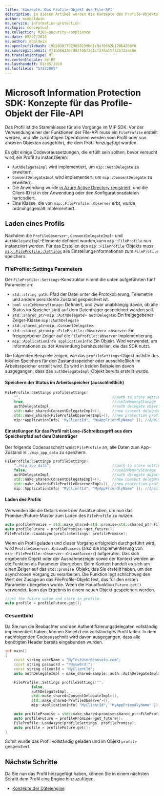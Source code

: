 ```yaml
---
title: 'Konzepte: Das Profile-Objekt der File-API'
description: In diesem Artikel werden die Konzepte des Profile-Objekts der File-API erläutert, das während der Anwendungsinitialisierung erstellt wird.
author: msmbaldwin
ms.service: information-protection
ms.topic: conceptual
ms.collection: M365-security-compliance
ms.date: 09/27/2018
ms.author: mbaldwin
ms.openlocfilehash: 19b283017929858299bd1c9af0662b170b4206f0
ms.sourcegitcommit: 471b3683367d93f0673c1cf276a15f83572aa80e
ms.translationtype: MT
ms.contentlocale: de-DE
ms.lasthandoff: 03/05/2019
ms.locfileid: "57333009"
---
```

# <a name="microsoft-information-protection-sdk---file-api-profile-concepts"></a>Microsoft Information Protection SDK: Konzepte für das Profile-Objekt der File-API

Das Profil ist die Stammklasse für alle Vorgänge im MIP SDK. Vor der Verwendung einer der Funktionen der File-API muss ein `FileProfile` erstellt werden, und alle zukünftigen Operationen werden vom Profil oder von anderen Objekten ausgeführt, die dem Profil *hinzugefügt* wurden.

Es gibt einige Codevoraussetzungen, die erfüllt sein sollten, bevor versucht wird, ein Profil zu instanziieren:

- `AuthDelegateImpl` wird implementiert, um `mip::AuthDelegate` zu erweitern.
- `ConsentDelegateImpl` wird implementiert, um `mip::ConsentDelegate` zu erweitern.
- Die Anwendung wurde [in Azure Active Directory registriert](/azure/active-directory/develop/quickstart-v1-integrate-apps-with-azure-ad.md), und die Client-ID ist in der Anwendung oder den Konfigurationsdateien hartcodiert. 
- Eine Klasse, die von `mip::FileProfile::Observer` erbt, wurde ordnungsgemäß implementiert.

## <a name="load-a-profile"></a>Laden eines Profils

Nachdem die `ProfileObserver`-, `ConsentDelegateImpl`- und `AuthDelegateImpl`-Elemente definiert wurden,kann `mip::FileProfile` nun instanziiert werden. Für das Erstellen des `mip::FileProfile`-Objekts muss [`mip::FileProfile::Settings`](reference/class_mip_fileprofile_settings.md) alle Einstellungsinformationen zum `FileProfile` speichern.

### <a name="fileprofilesettings-parameters"></a>FileProfile::Settings Parameters

Der `FileProfile::Settings`-Konstruktor nimmt die unten aufgeführten fünf Parameter an:

- `std::string path`: Pfad der Datei unter die Protokollierung, Telemetrie und andere persistente Zustand gespeichert ist.
- `bool useInMemoryStorage`: Definiert, und zwar unabhängig davon, ob alle Status im Speicher statt auf dem Datenträger gespeichert werden soll.
- `std::shared_ptr<mip::AuthDelegate> authDelegate`: Ein freigegebener Zeiger-Klasse `mip::AuthDelegate` 
- `std::shared_ptr<mip::ConsentDelegate>`: 
- `std::shared_ptr<mip::FileProfile::Observer> observer`: Ein freigegebener Zeiger auf die `FileProfile::Observer` Implementierung.
- `mip::ApplicationInfo applicationInfo`: Ein Objekt. Wird verwendet, um Informationen zu der Anwendung bereitzustellen, die das SDK nutzt.

Die folgenden Beispiele zeigen, wie das `profileSettings`-Objekt mithilfe des lokalen Speichers für den Zustandsspeicher oder ausschließlich im Arbeitsspeicher erstellt wird. Es wird in beiden Beispielen davon ausgegangen, dass das `authDelegateImpl`-Objekt bereits erstellt wurde.

#### <a name="store-state-in-memory-only"></a>Speichern der Status im Arbeitsspeicher (ausschließlich)

```cpp
FileProfile::Settings profileSettings(
    "",                                          //path to store settings
    true,                                        //useInMemoryStorage
    authDelegateImpl,                            //auth delegate object
    std::make_shared<ConsentDelegateImpl>(),     //new consent delegate
    std::make_shared<FileProfileObserverImpl>(), //new protection profile observer
    mip::ApplicationInfo{ "MyClientId", "MyAppFriendlyName" }); //ApplicationInfo object
```

#### <a name="readwrite-profile-settings-from-storage-path-on-disk"></a>Einstellungen für das Profil mit Lese-/Schreibzugriff aus dem Speicherpfad auf dem Datenträger

Der folgende Codeausschnitt weist `FileProfile` an, alle Daten zum App-Zustand in `./mip_app_data` zu speichern.

```cpp
FileProfile::Settings profileSettings(
    "./mip_app_data",                            //path to store settings
    false,                                       //useInMemoryStorage
    authDelegateImpl,                            //auth delegate object
    std::make_shared<ConsentDelegateImpl>(),     //new consent delegate
    std::make_shared<FileProfileObserverImpl>(), //new protection profile observer
    mip::ApplicationInfo{ "MyClientId", "MyAppFriendlyName" }); //ApplicationInfo object
```

#### <a name="load-the-profile"></a>Laden des Profils

Verwenden Sie die Details eines der Ansätze oben, um nun das Promise-/Future-Muster zum Laden des `FileProfile` zu nutzen.

```cpp
auto profilePromise = std::make_shared<std::promise<std::shared_ptr<FileProfile>>>();
auto profileFuture = profilePromise->get_future();
FileProfile::LoadAsync(profileSettings, profilePromise);
```

Wenn ein Profil geladen und dieser Vorgang erfolgreich durchgeführt wird, wird `ProfileObserver::OnLoadSuccess` (also die Implementierung von `mip::FileProfile::Observer::OnLoadSuccess`) aufgerufen. Das sich ergebende Objekt oder der Ausnahmezeiger sowie der Kontext werden an die Funktion als Parameter übergeben. Beim Kontext handelt es sich um einen Zeiger auf das `std::promise`-Objekt, das Sie erstellt haben, um den asynchronen Vorgang zu verarbeiten. Die Funktion legt schlichtweg den Wert der Zusage an das FileProfile-Objekt fest, das für den ersten Parameter übergeben wurde. Wenn die Hauptfunktion `Future.get()` verwendet, kann das Ergebnis in einem neuen Objekt gespeichert werden.

```cpp
//get the future value and store in profile. 
auto profile = profileFuture.get();
```

### <a name="putting-it-together"></a>Gesamtbild

Da Sie nun die Beobachter und den Authentifizierungsdelegaten vollständig implementiert haben, können Sie jetzt ein vollständiges Profil laden. In dem nachfolgenden Codeausschnitt wird davon ausgegangen, dass alle benötigten Header bereits eingebunden wurden.

```cpp
int main()
{
    const string userName = "MyTestUser@consoto.com";
    const string password = "P@ssw0rd!";
    const string clientId = "MyClientId";
    auto authDelegateImpl = make_shared<sample::auth::AuthDelegateImpl>(userName, password, clientId);

    FileProfile::Settings profileSettings("",
            false,
            authDelegateImpl,
            std::make_shared<ConsentDelegateImpl>(),
            std::make_shared<ProfileObserver>(),
            mip::ApplicationInfo{ "MyClientId", "MyAppFriendlyName" });

    auto profilePromise = std::make_shared<promise<shared_ptr<FileProfile>>>();
    auto profileFuture = profilePromise->get_future();
    FileProfile::LoadAsync(profileSettings, profilePromise);
    auto profile = profileFuture.get();
}
```

Somit wurde das Profil vollständig geladen und im Objekt `profile` gespeichert.

## <a name="next-steps"></a>Nächste Schritte

Da Sie nun das Profil hinzugefügt haben, können Sie in einem nächsten Schritt dem Profil eine Engine hinzuzufügen. 

- [Konzepte der Dateiengine](concept-profile-engine-file-engine-cpp.md)
